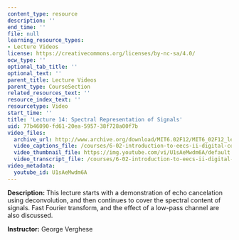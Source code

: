 ```yaml
---
content_type: resource
description: ''
end_time: ''
file: null
learning_resource_types:
- Lecture Videos
license: https://creativecommons.org/licenses/by-nc-sa/4.0/
ocw_type: ''
optional_tab_title: ''
optional_text: ''
parent_title: Lecture Videos
parent_type: CourseSection
related_resources_text: ''
resource_index_text: ''
resourcetype: Video
start_time: ''
title: 'Lecture 14: Spectral Representation of Signals'
uid: 77b46090-fd61-20ea-5957-38f728a00f7b
video_files:
  archive_url: http://www.archive.org/download/MIT6.02F12/MIT6_02F12_lec14_300k.mp4
  video_captions_file: /courses/6-02-introduction-to-eecs-ii-digital-communication-systems-fall-2012/c2a29def6180511d98f2fa4b29d11055_U1sAeMwdm6A.vtt
  video_thumbnail_file: https://img.youtube.com/vi/U1sAeMwdm6A/default.jpg
  video_transcript_file: /courses/6-02-introduction-to-eecs-ii-digital-communication-systems-fall-2012/c9651b26578f51a70b5c218f0161d275_U1sAeMwdm6A.pdf
video_metadata:
  youtube_id: U1sAeMwdm6A
---
```


**Description:** This lecture starts with a demonstration of echo cancelation using deconvolution, and then continues to cover the spectral content of signals. Fast Fourier transform, and the effect of a low-pass channel are also discussed.

**Instructor:** George Verghese

